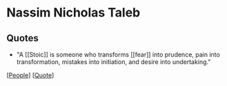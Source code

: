 # Nassim Nicholas Taleb

## Quotes

- "A [[Stoic]] is someone who transforms [[fear]] into prudence, pain into transformation, mistakes into initiation, and desire into undertaking."

[[People]] [[Quote]]

[//begin]: # "Autogenerated link references for markdown compatibility"
[People]: people "People"
[Quote]: quote "Quote"
[//end]: # "Autogenerated link references"